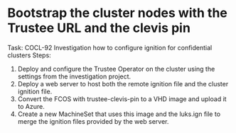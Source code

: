 # Bootstrap the cluster nodes with the Trustee URL and the clevis pin 
Task: COCL-92 Investigation how to configure ignition for confidential clusters
Steps:
1. Deploy and configure the Trustee Operator on the cluster using the settings from the investigation project.
2. Deploy a web server to host both the remote ignition file and the cluster ignition file.
3. Convert the FCOS with trustee-clevis-pin to a VHD image and upload it to Azure.
4. Create a new MachineSet that uses this image and the luks.ign file to merge the ignition files provided by the web server.